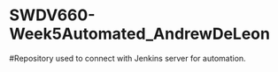 # SWDV660-Week5Automated_AndrewDeLeon
#Repository used to connect with Jenkins server for automation. 
